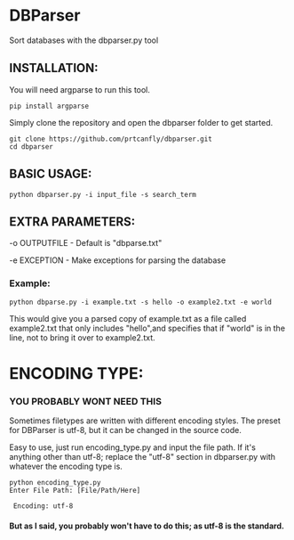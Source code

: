 # DBParser
Sort databases with the dbparser.py tool

## INSTALLATION:
You will need argparse to run this tool.

```
pip install argparse
```

Simply clone the repository and open the dbparser folder to get started.

```
git clone https://github.com/prtcanfly/dbparser.git
cd dbparser
```

## BASIC USAGE:

```
python dbparser.py -i input_file -s search_term
```

## EXTRA PARAMETERS:
-o OUTPUTFILE - Default is "dbparse.txt"

-e EXCEPTION - Make exceptions for parsing the database

### Example:

```
python dbparse.py -i example.txt -s hello -o example2.txt -e world
```

This would give you a parsed copy of example.txt as a file called example2.txt that only includes "hello",and specifies that if "world" is in the line, not to bring it over to example2.txt.

# ENCODING TYPE:

### YOU PROBABLY WONT NEED THIS
Sometimes filetypes are written with different encoding styles. The preset for DBParser is utf-8, but it can be changed in the source code.

Easy to use, just run encoding_type.py and input the file path. If it's anything other than utf-8; replace the "utf-8" section in dbparser.py with whatever the encoding type is.

```
python encoding_type.py
Enter File Path: [File/Path/Here]

 Encoding: utf-8
```

#### But as I said, you probably won't have to do this; as utf-8 is the standard.
